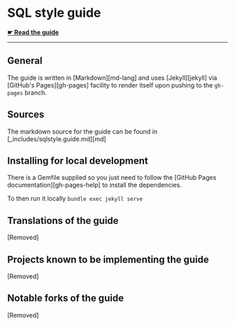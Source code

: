 # SQL style guide

**[☛ Read the guide](https://chrismcalonan.github.io/sql_style_cheat/)**

---

## General

The guide is written in [Markdown][md-lang] and uses [Jekyll][jekyll] via
[GitHub's Pages][gh-pages] facility to render itself upon pushing to the `gh-pages`
branch.

## Sources

The markdown source for the guide can be found in [_includes/sqlstyle.guide.md][md]

## Installing for local development

There is a Gemfile supplied so you just need to follow the
[GitHub Pages documentation][gh-pages-help] to install the dependencies.

To then run it locally `bundle exec jekyll serve`

## Translations of the guide

[Removed]

## Projects known to be implementing the guide

[Removed] 

## Notable forks of the guide

[Removed]
